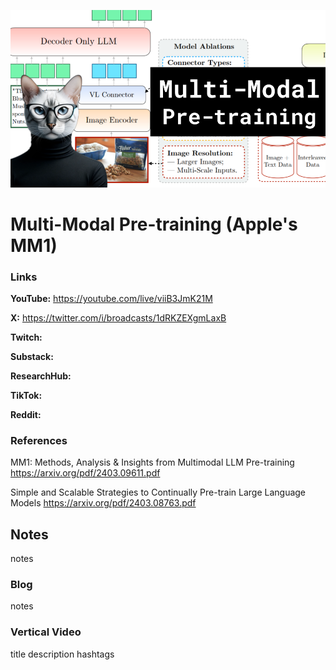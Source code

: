 ![thumbnail](thumbnail.png)

# Multi-Modal Pre-training (Apple's MM1)

### Links

**YouTube:** https://youtube.com/live/viiB3JmK21M

**X:** https://twitter.com/i/broadcasts/1dRKZEXgmLaxB

**Twitch:** 

**Substack:**

**ResearchHub:**

**TikTok:**

**Reddit:**

### References

MM1: Methods, Analysis & Insights from Multimodal LLM Pre-training
https://arxiv.org/pdf/2403.09611.pdf

Simple and Scalable Strategies to Continually Pre-train Large Language Models
https://arxiv.org/pdf/2403.08763.pdf

## Notes

notes

### Blog

notes

### Vertical Video

title
description
hashtags
